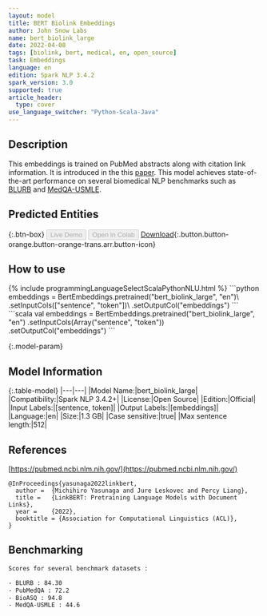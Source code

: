 ```yaml
---
layout: model
title: BERT Biolink Embeddings
author: John Snow Labs
name: bert_biolink_large
date: 2022-04-08
tags: [biolink, bert, medical, en, open_source]
task: Embeddings
language: en
edition: Spark NLP 3.4.2
spark_version: 3.0
supported: true
article_header:
  type: cover
use_language_switcher: "Python-Scala-Java"
---
```


## Description

This embeddings is trained on PubMed abstracts along with citation link information. It is introduced in the this [paper](https://arxiv.org/abs/2203.15827). This model achieves state-of-the-art performance on several biomedical NLP benchmarks such as [BLURB](https://microsoft.github.io/BLURB/) and [MedQA-USMLE](https://github.com/jind11/MedQA).

## Predicted Entities



{:.btn-box}
<button class="button button-orange" disabled>Live Demo</button>
<button class="button button-orange" disabled>Open in Colab</button>
[Download](https://s3.amazonaws.com/auxdata.johnsnowlabs.com/public/models/bert_biolink_large_en_3.4.2_3.0_1649411676807.zip){:.button.button-orange.button-orange-trans.arr.button-icon}

## How to use



<div class="tabs-box" markdown="1">
{% include programmingLanguageSelectScalaPythonNLU.html %}
```python
embeddings = BertEmbeddings.pretrained("bert_biolink_large", "en")\
      .setInputCols(["sentence", "token"])\
      .setOutputCol("embeddings")
```
```scala
val embeddings = BertEmbeddings.pretrained("bert_biolink_large", "en")
      .setInputCols(Array("sentence", "token"))
      .setOutputCol("embeddings")
```
</div>

{:.model-param}
## Model Information

{:.table-model}
|---|---|
|Model Name:|bert_biolink_large|
|Compatibility:|Spark NLP 3.4.2+|
|License:|Open Source|
|Edition:|Official|
|Input Labels:|[sentence, token]|
|Output Labels:|[embeddings]|
|Language:|en|
|Size:|1.3 GB|
|Case sensitive:|true|
|Max sentence length:|512|

## References

[https://pubmed.ncbi.nlm.nih.gov/](https://pubmed.ncbi.nlm.nih.gov/)

```
@InProceedings{yasunaga2022linkbert,
  author =  {Michihiro Yasunaga and Jure Leskovec and Percy Liang},
  title =   {LinkBERT: Pretraining Language Models with Document Links},
  year =    {2022},  
  booktitle = {Association for Computational Linguistics (ACL)},  
}
```

## Benchmarking

```bash
Scores for several benchmark datasets :

- BLURB : 84.30
- PubMedQA : 72.2
- BioASQ : 94.8
- MedQA-USMLE : 44.6
```